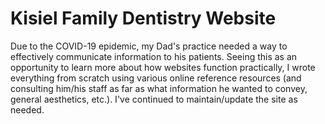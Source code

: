 # Kisiel Family Dentistry Website

Due to the COVID-19 epidemic, my Dad's practice needed a way to effectively communicate information to his patients. Seeing this as an opportunity to learn more 
about how websites function practically, I wrote everything from scratch using various online reference resources (and consulting him/his staff as far as what 
information he wanted to convey, general aesthetics, etc.). I've continued to maintain/update the site as needed.
